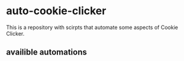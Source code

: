 # auto-cookie-clicker
This is a repository with scirpts that automate some aspects of Cookie Clicker.
## availible automations
